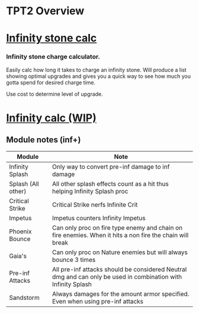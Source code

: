 # TPT2 Overview

# [Infinity stone calc](https://tpt2-nesslow.netlify.app/  "Infinity stone calc")
### Infinity stone charge calculator.
Easily calc how long it takes to charge an infinity stone.
Will produce a list showing optimal upgrades and gives you a quick way to see how much you gotta spend for desired charge time.  

Use cost to determine level of upgrade.
  
# [Infinity calc (WIP)](https://tpt2-nesslow.netlify.app/inf_estimate_calc%20(wip)/infcalc "Infinity calc (WIP)")  

## Module notes (inf+)
| Module | Note |
| --- | --- |
| Infinity Splash | Only way to convert pre-inf damage to inf damage |
| Splash (All other) | All other splash effects count as a hit thus helping Infinity Splash proc |
| Critical Strike | Critical Strike nerfs Infinite Crit |
| Impetus | Impetus counters Infinity Impetus |
| Phoenix Bounce | Can only proc on fire type enemy and chain on fire enemies. When it hits a non fire the chain will break |
| Gaia's | Can only proc on Nature enemies but will always bounce 3 times |
| Pre-inf Attacks | All pre-inf attacks should be considered Neutral dmg and can only be used in combination with Infinity Splash |
| Sandstorm | Always damages for the amount armor specified. Even when using pre-inf attacks |
